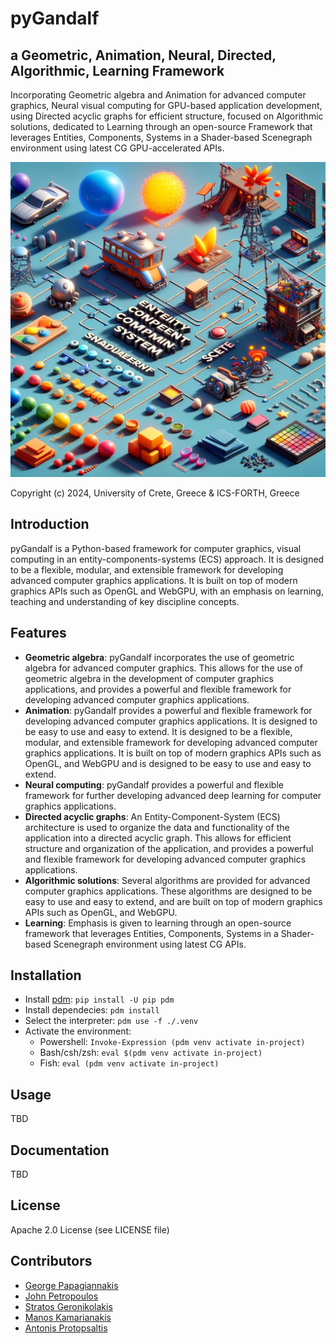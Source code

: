 # pyGandalf

## a **G**eometric, **A**nimation, **N**eural, **D**irected, **A**lgorithmic, **L**earning **F**ramework

Incorporating Geometric algebra and Animation for advanced computer graphics, Neural visual computing for GPU-based application development, using Directed acyclic graphs for efficient structure, focused on Algorithmic solutions, dedicated to Learning through an open-source Framework that leverages Entities, Components, Systems in a Shader-based Scenegraph environment using latest CG GPU-accelerated APIs.

![concept of pyGandalf][def]

[def]: ./data/images/pygandalf1.png

Copyright (c) 2024, University of Crete, Greece & ICS-FORTH, Greece

## Introduction

pyGandalf is a Python-based framework for computer graphics, visual computing in an entity-components-systems (ECS) approach. It is designed to be a flexible, modular, and extensible framework for developing advanced computer graphics applications. It is built on top of modern graphics APIs such as OpenGL and WebGPU, with an emphasis on learning, teaching and understanding of key discipline concepts.

## Features

- **Geometric algebra**: pyGandalf incorporates the use of geometric algebra for advanced computer graphics. This allows for the use of geometric algebra in the development of computer graphics applications, and provides a powerful and flexible framework for developing advanced computer graphics applications.
- **Animation**: pyGandalf provides a powerful and flexible framework for developing advanced computer graphics applications. It is designed to be easy to use and easy to extend. It is designed to be a flexible, modular, and extensible framework for developing advanced computer graphics applications. It is built on top of modern graphics APIs such as OpenGL, and WebGPU and is designed to be easy to use and easy to extend.
- **Neural computing**: pyGandalf provides a powerful and flexible framework for further developing advanced deep learning for computer graphics applications.
- **Directed acyclic graphs**:  An Entity-Component-System (ECS) architecture is used to organize the data and functionality of the application into a directed acyclic graph. This allows for efficient structure and organization of the application, and provides a powerful and flexible framework for developing advanced computer graphics applications.
- **Algorithmic solutions**: Several algorithms are provided for advanced computer graphics applications. These algorithms are designed to be easy to use and easy to extend, and are built on top of modern graphics APIs such as OpenGL, and WebGPU.
- **Learning**: Emphasis is given to learning through an open-source framework that leverages Entities, Components, Systems in a Shader-based Scenegraph environment using latest CG APIs.

## Installation

- Install [pdm](https://pdm-project.org/latest/): ```pip install -U pip pdm```
- Install dependecies: ```pdm install```
- Select the interpreter: ```pdm use -f ./.venv```
- Activate the environment:
    - Powershell: ```Invoke-Expression (pdm venv activate in-project)```
    - Bash/csh/zsh: ```eval $(pdm venv activate in-project)```
    - Fish: ```eval (pdm venv activate in-project)```

## Usage

TBD

## Documentation

TBD

## License

Apache 2.0 License (see LICENSE file)

## Contributors

- [George Papagiannakis](https://george.papagiannakis.org)
- [John Petropoulos](TBD)
- [Stratos Geronikolakis](TBD)
- [Manos Kamarianakis](TBD)
- [Antonis Protopsaltis](TBD)
